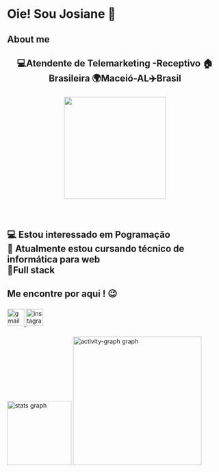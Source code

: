 <h1 align="left">Oie! Sou Josiane 👋</h1>

###

<h2 align="left">About me</h2>

###

<h2 align="center">💻Atendente de Telemarketing -Receptivo 🏠Brasileira 🌍Maceió-AL✈️Brasil</h2>

###

<div align="center">
  <img height="238" src="https://miro.medium.com/v2/resize:fit:1400/format:webp/1*yw0TnheAGN-LPneDaTlaxw.gif"  />
</div>

###

<div align="left">
</div>

###

<br clear="both">

<h2 align="left">💻 Estou interessado em Pogramação<br>📖 Atualmente estou cursando técnico de informática para web<br>🎯Full stack</h2>

###

<h2 align="left">Me encontre por aqui ! 😉</h2>

###

<div align="left">
  <a href="josianelourenco2000@gmail.com" target="_blank">
    <img src="https://img.shields.io/static/v1?message=Gmail&logo=gmail&label=&color=D14836&logoColor=white&labelColor=&style=for-the-badge" height="40" alt="gmail logo"  />
  </a>
  <a href="https://www.instagram.com/jo_lourenco_2000/" target="_blank">
    <img src="https://img.shields.io/static/v1?message=Instagram&logo=instagram&label=&color=E4405F&logoColor=white&labelColor=&style=for-the-badge" height="40" alt="instagram logo"  />
  </a>
</div>

###

<div align="left">
  <img src="https://github-readme-stats.vercel.app/api?username=jojo114548&hide_title=false&hide_rank=false&show_icons=true&include_all_commits=true&count_private=true&disable_animations=false&theme=solarized-light&locale=en&hide_border=false&order=1" height="150" alt="stats graph"  />
  <img src="https://github-readme-activity-graph.vercel.app/graph?username=jojo114548&radius=16&theme=material-palenight&area=true&order=5" height="300" alt="activity-graph graph"  />
</div>

###

